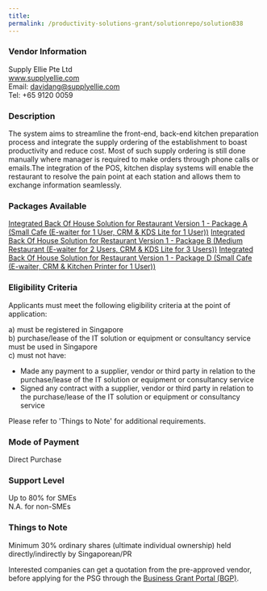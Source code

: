 ```yaml
---
title: 
permalink: /productivity-solutions-grant/solutionrepo/solution838
---
```


### Vendor Information
Supply Ellie Pte Ltd<br>www.supplyellie.com<br>Email: davidang@supplyellie.com<br>Tel: +65 9120 0059

### Description

The system aims to streamline the front-end, back-end kitchen preparation process and integrate the supply ordering of the establishment to boast productivity and reduce cost.  Most of such supply ordering is still done manually where manager is required to make orders through phone calls or emails.The integration of the POS, kitchen display systems will enable the restaurant to resolve the pain point at each station and allows them to exchange information seamlessly.

### Packages Available

<a href='https://www.gobusiness.gov.sg/images/psg/Supply_Ellie_20200086_Annex_3_20200625145949_Part_1.pdf' target='_blank'>Integrated Back Of House Solution for Restaurant Version 1 - Package A (Small Cafe (E-waiter for 1 User, CRM & KDS Lite for 1 User))</a>
<a href='https://www.gobusiness.gov.sg/images/psg/Supply_Ellie_20200086_Annex_3_20200625145949_Part_2.pdf' target='_blank'>Integrated Back Of House Solution for Restaurant Version 1 - Package B (Medium Restaurant  (E-waiter for 2 Users, CRM & KDS Lite for 3 Users))</a>
<a href='https://www.gobusiness.gov.sg/images/psg/Supply_Ellie_20200086_Annex_3_20200625145949_Part_4.pdf' target='_blank'>Integrated Back Of House Solution for Restaurant Version 1 - Package D (Small Cafe (E-waiter, CRM & Kitchen Printer for 1 User))</a>

### Eligibility Criteria

Applicants must meet the following eligibility criteria at the point of application:

a) must be registered in Singapore <br>
b) purchase/lease of the IT solution or equipment or consultancy service must be used in Singapore <br>
c) must not have:
- Made any payment to a supplier, vendor or third party in relation to the purchase/lease of the IT solution or equipment or consultancy service
- Signed any contract with a supplier, vendor or third party in relation to the purchase/lease of the IT solution or equipment or consultancy service

Please refer to 'Things to Note' for additional requirements.

### Mode of Payment
Direct Purchase

### Support Level
Up to 80% for SMEs <br>
N.A. for non-SMEs

### Things to Note
Minimum 30% ordinary shares (ultimate individual ownership) held directly/indirectly by Singaporean/PR

Interested companies can get a quotation from the pre-approved vendor, before applying for the PSG through the <a target='_blank' href='https://www.businessgrants.gov.sg/'>Business Grant Portal (BGP)</a>.
